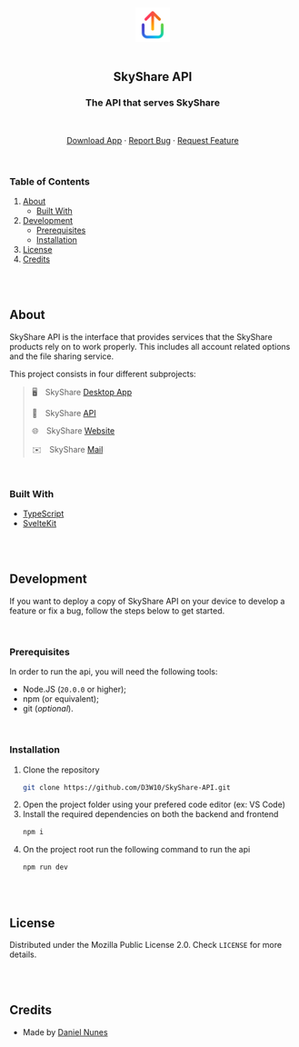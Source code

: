 <br />
<br />
<div align="center">
    <a href="https://github.com/D3W10/SkyShare-API">
        <img src="https://raw.githubusercontent.com/D3W10/SkyShare/main/svelte/static/logo.png" alt="Logo" width="60" height="60">
    </a>
    <br />
    <br />
    <h2 align="center">SkyShare API</h2>
    <h3 align="center">The API that serves SkyShare</h3>
    <br />
    <p align="center">
        <a href="https://github.com/D3W10/SkyShare/releases">Download App</a>
        ·
        <a href="https://github.com/D3W10/SkyShare-API/issues">Report Bug</a>
        ·
        <a href="https://github.com/D3W10/SkyShare-API/issues">Request Feature</a>
    </p>
</div>
<br />

### Table of Contents
1. [About](#about)
    - [Built With](#built-with)
2. [Development](#development)
    - [Prerequisites](#prerequisites)
    - [Installation](#installation)
3. [License](#license)
4. [Credits](#credits)

<br />
<br />

## About

SkyShare API is the interface that provides services that the SkyShare products rely on to work properly. This includes all account related options and the file sharing service.

This project consists in four different subprojects:
> 🖥️&emsp;SkyShare [Desktop App](https://github.com/D3W10/SkyShare)
>
> 🔌&emsp;SkyShare [API](https://github.com/D3W10/SkyShare-API)
>
> 🌐&emsp;SkyShare [Website](https://github.com/D3W10/SkyShare-Website)
>
> ✉️&emsp;SkyShare [Mail](https://github.com/D3W10/SkyShare-Mail)

<br />

### Built With

- [TypeScript](https://www.typescriptlang.org/)
- [SvelteKit](https://kit.svelte.dev/)

<br />
<br />

## Development

If you want to deploy a copy of SkyShare API on your device to develop a feature or fix a bug, follow the steps below to get started.

<br />

### Prerequisites

In order to run the api, you will need the following tools:
- Node.JS (`20.0.0` or higher);
- npm (or equivalent);
- git (*optional*).

<br />

### Installation

1. Clone the repository
    ```sh
    git clone https://github.com/D3W10/SkyShare-API.git
    ```
2. Open the project folder using your prefered code editor (ex: VS Code)
3. Install the required dependencies on both the backend and frontend
    ```sh
    npm i
    ```
4. On the project root run the following command to run the api
    ```sh
    npm run dev
    ```

<br />
<br />

## License

Distributed under the Mozilla Public License 2.0. Check `LICENSE` for more details.

<br />
<br />

## Credits

- Made by [Daniel Nunes](https://d3w10.netlify.app/)